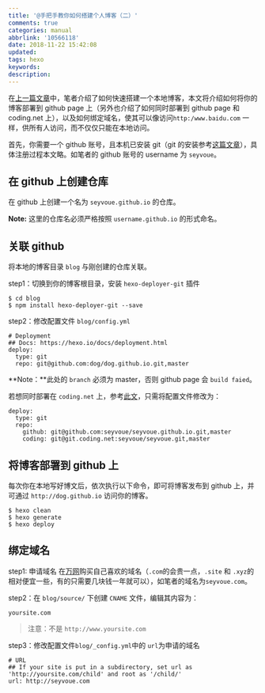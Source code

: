 ```yaml
---
title: '@手把手教你如何搭建个人博客（二）'
comments: true
categories: manual
abbrlink: '10566118'
date: 2018-11-22 15:42:08
updated:
tags: hexo
keywords:
description:
---
```


在[上一篇文章](http://seyvoue.com/guildlines/20408dc0.html)中，笔者介绍了如何快速搭建一个本地博客，本文将介绍如何将你的博客部署到 github page 上（另外也介绍了如何同时部署到 github page 和 coding.net 上），以及如何绑定域名，使其可以像访问`http:/www.baidu.com` 一样，供所有人访问，而不仅仅只能在本地访问。

<!--more-->

首先，你需要一个 github 账号，且本机已安装 git（git 的安装参考[这篇文章](http://seyvoue.com/guildlines/7a97ce34.html)），具体注册过程本文略。如笔者的 github 账号的 username 为 `seyvoue`。

## 在 github 上创建仓库

在 github 上创建一个名为 `seyvoue.github.io` 的仓库。

**Note:** 这里的仓库名必须严格按照 `username.github.io` 的形式命名。

## 关联 github

将本地的博客目录 `blog` 与刚创建的仓库关联。

step1：切换到你的博客根目录，安装 `hexo-deployer-git` 插件

```shell
$ cd blog
$ npm install hexo-deployer-git --save
```

step2：修改配置文件 `blog/config.yml`

```
# Deployment
## Docs: https://hexo.io/docs/deployment.html
deploy:
  type: git
  repo: git@github.com:dog/dog.github.io.git,master
```

**Note：**此处的 `branch` 必须为 master，否则 github page 会 `build faied`。

若想同时部署在 `coding.net` 上，参考[此文](http://shomy.top/2016/03/03/hexo-in-coding-github/)，只需将配置文件修改为：

```SHELL
deploy:
  type: git
  repo:
    github: git@github.com:seyvoue/seyvoue.github.io.git,master
    coding: git@git.coding.net:seyvoue/seyvoue.git,master
```

## 将博客部署到 github 上

每次你在本地写好博文后，依次执行以下命令，即可将博客发布到 github 上，并可通过 `http://dog.github.io` 访问你的博客。

```shell
$ hexo clean
$ hexo generate
$ hexo deploy
```

## 绑定域名

step1: 申请域名
在[万网](https://wanwang.aliyun.com/?spm=5176.8142029.388261.444.715c4636EZdfD7)购买自己喜欢的域名（`.com`的会贵一点，`.site` 和 `.xyz`的相对便宜一些，有的只需要几块钱一年就可以），如笔者的域名为`seyvoue.com`。

step2：在 `blog/source/` 下创建 `CNAME` 文件，编辑其内容为：
```
yoursite.com
```

> 注意：不是 `http://www.yoursite.com`

step3：修改配置文件`blog/_config.yml`中的 `url`为申请的域名

```
# URL
## If your site is put in a subdirectory, set url as 'http://yoursite.com/child' and root as '/child/'
url: http://seyvoue.com
```
